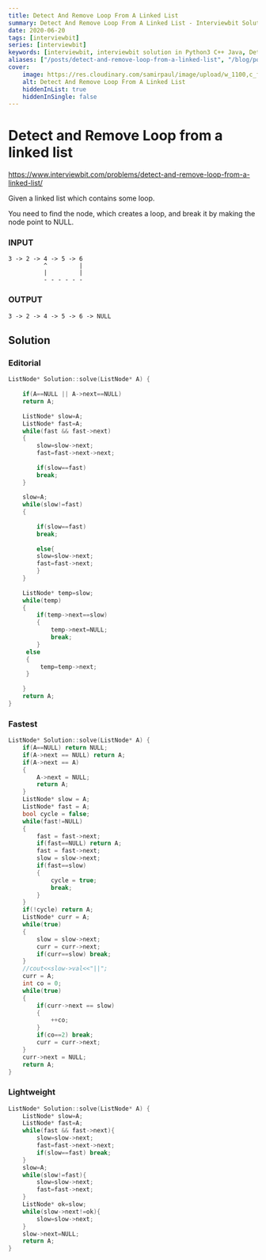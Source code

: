 ```yaml
---
title: Detect And Remove Loop From A Linked List
summary: Detect And Remove Loop From A Linked List - Interviewbit Solution Explained
date: 2020-06-20
tags: [interviewbit]
series: [interviewbit]
keywords: [interviewbit, interviewbit solution in Python3 C++ Java, Detect And Remove Loop From A Linked List solution]
aliases: ["/posts/detect-and-remove-loop-from-a-linked-list", "/blog/posts/detect-and-remove-loop-from-a-linked-list", "/detect-and-remove-loop-from-a-linked-list"]
cover:
    image: https://res.cloudinary.com/samirpaul/image/upload/w_1100,c_fit,co_rgb:FFFFFF,l_text:Arial_70_bold:Detect And Remove Loop From A Linked List - Solution Explained/problem-solving.webp
    alt: Detect And Remove Loop From A Linked List
    hiddenInList: true
    hiddenInSingle: false
---
```


# Detect and Remove Loop from a linked list

https://www.interviewbit.com/problems/detect-and-remove-loop-from-a-linked-list/

Given a linked list which contains some loop.

You need to find the node, which creates a loop, and break it by making the node point to NULL.

### INPUT
```
3 -> 2 -> 4 -> 5 -> 6
          ^         |
          |         |    
          - - - - - -
```
### OUTPUT
```
3 -> 2 -> 4 -> 5 -> 6 -> NULL
```

## Solution
### Editorial
```cpp
ListNode* Solution::solve(ListNode* A) {
    
    if(A==NULL || A->next==NULL)
    return A;
    
    ListNode* slow=A;
    ListNode* fast=A;
    while(fast && fast->next)
    {
        slow=slow->next;
        fast=fast->next->next;
        
        if(slow==fast)
        break;
    }
    
    slow=A;
    while(slow!=fast)
    {
        
        if(slow==fast)
        break;
        
        else{
        slow=slow->next;
        fast=fast->next;
        }
    }
    
    ListNode* temp=slow;
    while(temp)
    {
        if(temp->next==slow)
        {
            temp->next=NULL;
            break;
        }
     else
     {
         temp=temp->next;
     }
        
    }
    return A;
}
```

### Fastest
```cpp
ListNode* Solution::solve(ListNode* A) {
    if(A==NULL) return NULL;
    if(A->next == NULL) return A;
    if(A->next == A)
    {
        A->next = NULL;
        return A;
    }
    ListNode* slow = A;
    ListNode* fast = A;
    bool cycle = false;
    while(fast!=NULL)
    {
        fast = fast->next;
        if(fast==NULL) return A;
        fast = fast->next;
        slow = slow->next;
        if(fast==slow) 
        {
            cycle = true;
            break;
        }
    }
    if(!cycle) return A;
    ListNode* curr = A;
    while(true)
    {
        slow = slow->next;
        curr = curr->next;
        if(curr==slow) break;
    }
    //cout<<slow->val<<"||";
    curr = A;
    int co = 0;
    while(true)
    {
        if(curr->next == slow) 
        {
            ++co;
        }
        if(co==2) break;
        curr = curr->next;
    }
    curr->next = NULL;
    return A;
}
```

### Lightweight
```cpp
ListNode* Solution::solve(ListNode* A) {
    ListNode* slow=A;
    ListNode* fast=A;
    while(fast && fast->next){
        slow=slow->next;
        fast=fast->next->next;
        if(slow==fast) break;
    }
    slow=A;
    while(slow!=fast){
        slow=slow->next;
        fast=fast->next;
    }
    ListNode* ok=slow;
    while(slow->next!=ok){
        slow=slow->next;
    }
    slow->next=NULL;
    return A;
}
```




